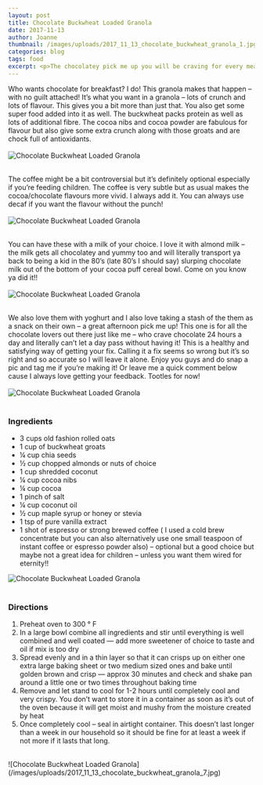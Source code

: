 ```yaml
---
layout: post
title: Chocolate Buckwheat Loaded Granola
date: 2017-11-13
author: Joanne
thumbnail: /images/uploads/2017_11_13_chocolate_buckwheat_granola_1.jpg
categories: blog
tags: food
excerpt: <p>The chocolatey pick me up you will be craving for every meal</p>
---
```


Who wants chocolate for breakfast? I do! This granola makes that happen &ndash; with no guilt attached! It’s what you want in a granola &ndash; lots of crunch and lots of flavour.  This gives you a bit more than just that. You also get some super food added into it as well. The buckwheat packs protein as well as lots of additional fibre. The cocoa nibs and cocoa powder are fabulous for flavour but also give some extra crunch along with those groats and are chock full of antioxidants.
<br>
<br>
![Chocolate Buckwheat Loaded Granola](/images/uploads/2017_11_13_chocolate_buckwheat_granola_2.jpg)
<br>
<br>

The coffee might be a bit controversial but it’s definitely optional especially if you’re feeding children.  The coffee is very subtle but as usual makes the cocoa/chocolate flavours more vivid. I always add it. You can always use decaf if you want the flavour without the punch!
<br>
<br>
![Chocolate Buckwheat Loaded Granola](/images/uploads/2017_11_13_chocolate_buckwheat_granola_3.jpg)
<br>
<br>

You can have these with a milk of your choice. I love it with almond milk &ndash; the milk gets all chocolatey and yummy too and will literally transport ya back to being a kid in the 80’s (late 80’s I should say) slurping chocolate milk out of the bottom of your cocoa puff cereal bowl. Come on you know ya did it!!
<br>
<br>
![Chocolate Buckwheat Loaded Granola](/images/uploads/2017_11_13_chocolate_buckwheat_granola_4.jpg)
<br>
<br>

We also love them with yoghurt and I also love taking a stash of the them as a snack on their own &ndash; a great afternoon pick me up! This one is for all the chocolate lovers out there just like me &ndash; who crave chocolate 24 hours a day and literally can’t let a day pass without having it! This is a healthy and satisfying way of getting your fix. Calling it a fix seems so wrong but it’s so right and so accurate so I will leave it alone. Enjoy you guys and do snap a pic and tag me if you’re making it! Or leave me a quick comment below cause I always love getting your feedback. Tootles for now!
<br>
<br>
![Chocolate Buckwheat Loaded Granola](/images/uploads/2017_11_13_chocolate_buckwheat_granola_5.jpg)
<br>
<br>

### Ingredients

* 3 cups old fashion rolled oats
* 1 cup of buckwheat groats
* &frac14; cup chia seeds
* &frac12; cup chopped almonds or nuts of choice
* 1 cup shredded coconut
* &frac14; cup cocoa nibs
* &frac14; cup cocoa
* 1 pinch of salt
* &frac14; cup coconut oil
* &frac12; cup maple syrup or honey or stevia
* 1 tsp of pure vanilla extract
* 1 shot of espresso or strong brewed coffee ( I used a cold brew concentrate but you can also alternatively use one small teaspoon of instant coffee or espresso powder also) &ndash; optional but a good choice but maybe not a great idea for children &ndash; unless you want them wired for  eternity!!  

![Chocolate Buckwheat Loaded Granola](/images/uploads/2017_11_13_chocolate_buckwheat_granola_6.jpg)
<br>
<br>

### Directions
1. Preheat oven to 300 &deg; F
2. In a large bowl combine all ingredients and stir until everything is well combined and well coated — add more sweetener of choice to taste and oil if mix is too dry
3. Spread evenly and in a thin layer so that it can crisps up on either one extra large baking sheet or two medium sized ones and bake until golden brown and crisp — approx 30 minutes and check and shake pan around a little one or two times throughout baking time
4. Remove and let stand to cool for 1-2 hours until completely cool and very crispy. You don’t want to store it in a container as soon as it’s out of the oven because it will get moist and mushy from the moisture created by heat
5. Once completely cool &ndash; seal in airtight container. This doesn’t last longer than a week in our household so it should be fine for at least a week if not more if it lasts that long.  

<br>
![Chocolate Buckwheat Loaded Granola](/images/uploads/2017_11_13_chocolate_buckwheat_granola_7.jpg)
